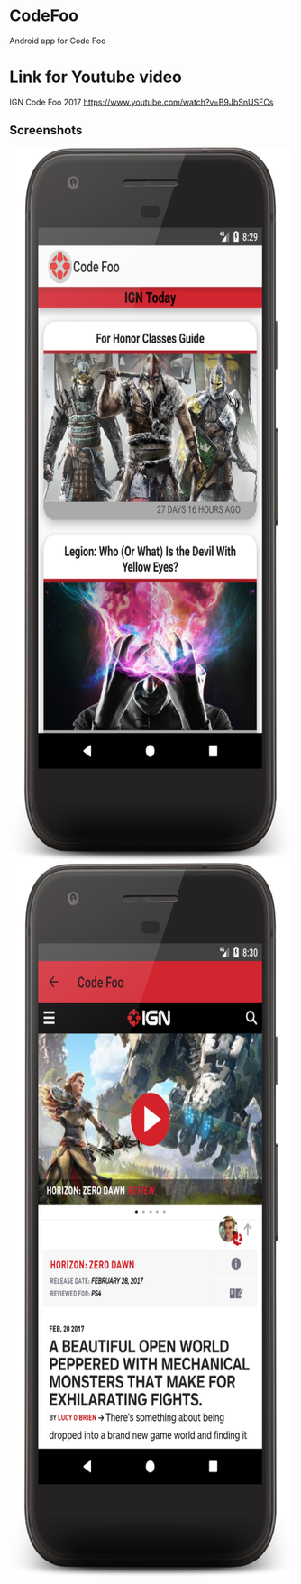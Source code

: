 # CodeFoo
Android app for Code Foo

# Link for Youtube video
IGN Code Foo 2017
https://www.youtube.com/watch?v=B9JbSnUSFCs

## Screenshots
<img src="/ReadMe_Images/device-2017-03-20-083012.png" width="685" height="1267">
<img src="ReadMe_Images/device-2017-03-20-083119.png" width="685" height="1267">
